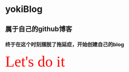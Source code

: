 # yokiBlog
## 属于自己的github博客
### 终于在这个时刻摆脱了拖延症，开始创建自己的blog

<font face="微软雅黑" size=30 color=red>Let's do it</font>

